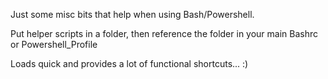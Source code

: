 Just some misc bits that help when using Bash/Powershell.

Put helper scripts in a folder, then reference the folder in your main Bashrc or Powershell_Profile

Loads quick and provides a lot of functional shortcuts...  :)
